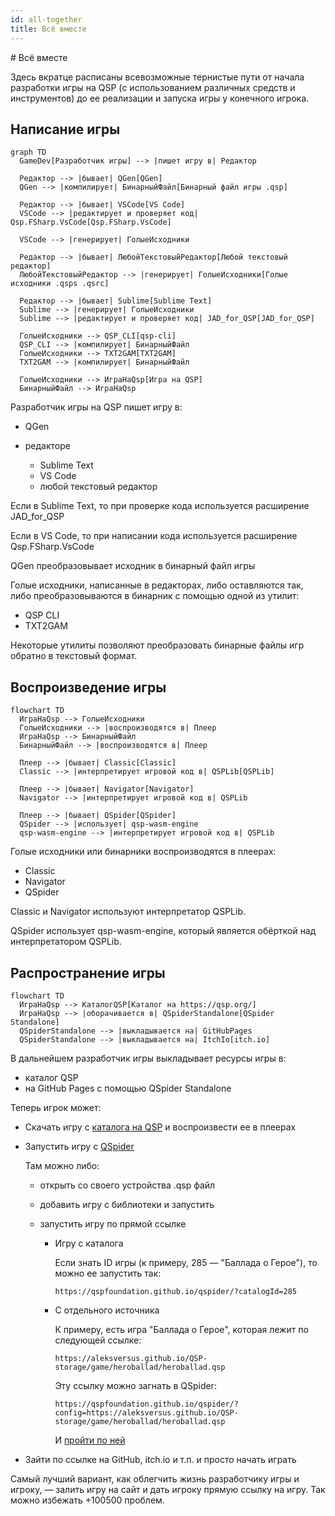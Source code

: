 ```yaml
---
id: all-together
title: Всё вместе
---
```


﻿# Всё вместе

Здесь вкратце расписаны всевозможные тернистые пути от начала разработки игры на QSP (с использованием различных средств и инструментов) до ее реализации и запуска игры у конечного игрока.

## Написание игры

```mermaid
graph TD
  GameDev[Разработчик игры] --> |пишет игру в| Редактор

  Редактор --> |бывает| QGen[QGen]
  QGen --> |компилирует| БинарныйФайл[Бинарный файл игры .qsp]

  Редактор --> |бывает| VSCode[VS Code]
  VSCode --> |редактирует и проверяет код| Qsp.FSharp.VsCode[Qsp.FSharp.VsCode]

  VSCode --> |генерирует| ГолыеИсходники

  Редактор --> |бывает| ЛюбойТекстовыйРедактор[Любой текстовый редактор]
  ЛюбойТекстовыйРедактор --> |генерирует| ГолыеИсходники[Голые исходники .qsps .qsrc]

  Редактор --> |бывает| Sublime[Sublime Text]
  Sublime --> |генерирует| ГолыеИсходники
  Sublime --> |редактирует и проверяет код| JAD_for_QSP[JAD_for_QSP]

  ГолыеИсходники --> QSP_CLI[qsp-cli]
  QSP_CLI --> |компилирует| БинарныйФайл
  ГолыеИсходники --> TXT2GAM[TXT2GAM]
  TXT2GAM --> |компилирует| БинарныйФайл

  ГолыеИсходники --> ИграНаQsp[Игра на QSP]
  БинарныйФайл --> ИграНаQsp
```

Разработчик игры на QSP пишет игру в:

* QGen
* редакторе

  * Sublime Text
  * VS Code
  * любой текстовый редактор

Если в Sublime Text, то при проверке кода используется расширение JAD_for_QSP

Если в VS Code, то при написании кода используется расширение Qsp.FSharp.VsCode

QGen преобразовывает исходник в бинарный файл игры

Голые исходники, написанные в редакторах, либо оставляются так, либо преобразовываются в бинарник с помощью одной из утилит:

* QSP CLI
* TXT2GAM

Некоторые утилиты позволяют преобразовать бинарные файлы игр обратно в текстовый формат.

## Воспроизведение игры

```mermaid
flowchart TD
  ИграНаQsp --> ГолыеИсходники
  ГолыеИсходники --> |воспроизводятся в| Плеер
  ИграНаQsp --> БинарныйФайл
  БинарныйФайл --> |воспроизводятся в| Плеер

  Плеер --> |бывает| Classic[Classic]
  Classic --> |интерпретирует игровой код в| QSPLib[QSPLib]

  Плеер --> |бывает| Navigator[Navigator]
  Navigator --> |интерпретирует игровой код в| QSPLib

  Плеер --> |бывает| QSpider[QSpider]
  QSpider --> |использует| qsp-wasm-engine
  qsp-wasm-engine --> |интерпретирует игровой код в| QSPLib
```

Голые исходники или бинарники воспроизводятся в плеерах:

* Classic
* Navigator
* QSpider

Classic и Navigator используют интерпретатор QSPLib.

QSpider использует qsp-wasm-engine, который является обёрткой над интерпретатором QSPLib.

## Распространение игры

```mermaid
flowchart TD
  ИграНаQsp --> КаталогQSP[Каталог на https://qsp.org/]
  ИграНаQsp --> |оборачивается в| QSpiderStandalone[QSpider Standalone]
  QSpiderStandalone --> |выкладывается на| GitHubPages
  QSpiderStandalone --> |выкладывается на| ItchIo[itch.io]
```

В дальнейшем разработчик игры выкладывает ресурсы игры в:

* каталог QSP
* на GitHub Pages с помощью QSpider Standalone

Теперь игрок может:

* Скачать игру с [каталога на QSP](https://qsp.org/index.php?option=com_sobi2&Itemid=55) и воспроизвести ее в плеерах
* Запустить игру с [QSpider](https://dev.qsp.org/qspider)

  Там можно либо:

  * открыть со своего устройства .qsp файл
  * добавить игру с библиотеки и запустить
  * запустить игру по прямой ссылке

    * Игру с каталога

      Если знать ID игры (к примеру, 285 — "Баллада о Герое"), то можно ее запустить так:

      ```text
      https://qspfoundation.github.io/qspider/?catalogId=285
      ```

    * С отдельного источника

      К примеру, есть игра "Баллада о Герое", которая лежит по следующей ссылке:

      ```text
      https://aleksversus.github.io/QSP-storage/game/heroballad/heroballad.qsp
      ```

      Эту ссылку можно загнать в QSpider:

      ```text
      https://qspfoundation.github.io/qspider/?config=https://aleksversus.github.io/QSP-storage/game/heroballad/heroballad.qsp
      ```

      И [пройти по ней](https://qspfoundation.github.io/qspider/?config=https://aleksversus.github.io/QSP-storage/game/heroballad/heroballad.qsp)

* Зайти по ссылке на GitHub, itch.io и т.п. и просто начать играть

Самый лучший вариант, как облегчить жизнь разработчику игры и игроку, — залить игру на сайт и дать игроку прямую ссылку на игру. Так можно избежать +100500 проблем.

